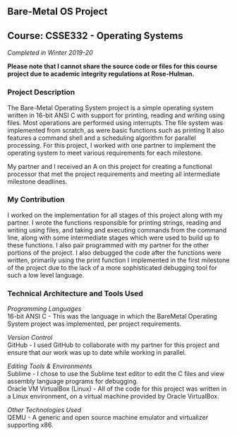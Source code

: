 ## Bare-Metal OS Project
## Course: CSSE332 - Operating Systems
*Completed in Winter 2019-20*

**Please note that I cannot share the source code or files for this course project due to academic integrity regulations at Rose-Hulman.**

### Project Description
The Bare-Metal Operating System project is a simple operating system written in 16-bit ANSI C with support for printing, reading and writing using files. Most operations are performed using interrupts. The file system was implemented from scratch, as were basic functions such as printing It also features a command shell and a scheduling algorithm for parallel processing. For this project, I worked with one partner to implement the operating system to meet various requirements for each milestone. 

My partner and I received an A on this project for creating a functional processor that met the project requirements and meeting all intermediate milestone deadlines. 

### My Contribution
I worked on the implementation for all stages of this project along with my partner. I wrote the functions responsible for printing strings, reading and writing using files, and taking and executing commands from the command line, along with some intermediate stages which were used to build up to these functions. I also pair programmed with my partner for the other portions of the project. I also debugged the code after the functions were written, primarily using the print function I implemented in the first milestone of the project due to the lack of a more sophisticated debugging tool for such a low level language. 

### Technical Architecture and Tools Used
*Programming Languages* <br>
16-bit ANSI C - This was the language in which the BareMetal Operating System project was implemented, per project requirements. 

*Version Control* <br>
GitHub - I used GitHub to collaborate with my partner for this project and ensure that our work was up to date while working in parallel. <br>

*Editing Tools & Environments* <br>
Sublime - I chose to use the Sublime text editor to edit the C files and view assembly language programs for debugging. <br>
Oracle VM VirtualBox (Linux) - All of the code for this project was written in a Linux environment, on a virtual machine provided by Oracle VirtualBox. 

*Other Technologies Used* <br>
QEMU - A generic and open source machine emulator and virtualizer supporting x86.

